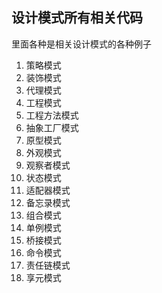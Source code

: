 ## 设计模式所有相关代码
里面各种是相关设计模式的各种例子

1. 策略模式
2. 装饰模式
3. 代理模式
4. 工程模式
5. 工程方法模式
6. 抽象工厂模式
7. 原型模式
8. 外观模式
9. 观察者模式
10. 状态模式
11. 适配器模式
12. 备忘录模式
13. 组合模式
14. 单例模式
15. 桥接模式
16. 命令模式
17. 责任链模式
18. 享元模式
